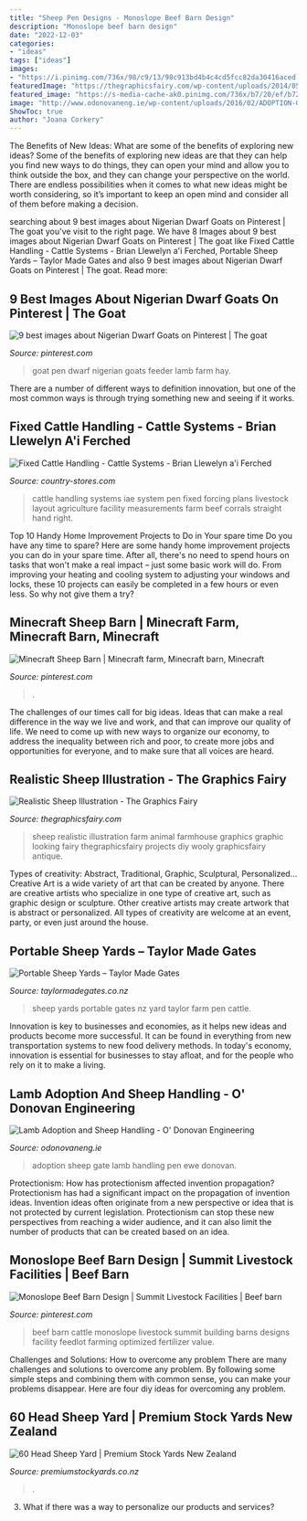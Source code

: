 ```yaml
---
title: "Sheep Pen Designs - Monoslope Beef Barn Design"
description: "Monoslope beef barn design"
date: "2022-12-03"
categories:
- "ideas"
tags: ["ideas"]
images:
- "https://i.pinimg.com/736x/98/c9/13/98c913bd4b4c4cd5fcc82da30416aced.jpg"
featuredImage: "https://thegraphicsfairy.com/wp-content/uploads/2014/05/Realistic-Sheep-Illustration-GraphicsFairy-1024x888.jpg"
featured_image: "https://s-media-cache-ak0.pinimg.com/736x/b7/20/ef/b720ef5473bc21e92e44f03a19dc6dd9--goat-ideas-lamb-pen-ideas.jpg"
image: "http://www.odonovaneng.ie/wp-content/uploads/2016/02/ADOPTION-GATE-FRONT.jpg"
ShowToc: true
author: "Joana Corkery"
---
```



The Benefits of New Ideas: What are some of the benefits of exploring new ideas?
Some of the benefits of exploring new ideas are that they can help you find new ways to do things, they can open your mind and allow you to think outside the box, and they can change your perspective on the world. There are endless possibilities when it comes to what new ideas might be worth considering, so it’s important to keep an open mind and consider all of them before making a decision.

	

		
searching about 9 best images about Nigerian Dwarf Goats on Pinterest | The goat you've visit to the right page. We have 8 Images about 9 best images about Nigerian Dwarf Goats on Pinterest | The goat like Fixed Cattle Handling - Cattle Systems - Brian Llewelyn a&#039;i Ferched, Portable Sheep Yards – Taylor Made Gates and also 9 best images about Nigerian Dwarf Goats on Pinterest | The goat. Read more:
		
    
## 9 Best Images About Nigerian Dwarf Goats On Pinterest | The Goat

<img loading=lazy src="https://s-media-cache-ak0.pinimg.com/736x/b7/20/ef/b720ef5473bc21e92e44f03a19dc6dd9--goat-ideas-lamb-pen-ideas.jpg" onerror="this.onerror=null;this.src='https://tse4.mm.bing.net/th?id=OIP.25bUonhlYXLQxsMcyX_PIAHaLG&amp;pid=15.1';" alt="9 best images about Nigerian Dwarf Goats on Pinterest | The goat">

_Source: pinterest.com_

>goat pen dwarf nigerian goats feeder lamb farm hay. 

	

There are a number of different ways to definition innovation, but one of the most common ways is through trying something new and seeing if it works.

    
## Fixed Cattle Handling - Cattle Systems - Brian Llewelyn A&#039;i Ferched

<img loading=lazy src="https://www.country-stores.com/wp-content/uploads/2019/01/right-hand-forcing-pen-straight-with-measurements-575x329.jpg" onerror="this.onerror=null;this.src='https://tse3.mm.bing.net/th?id=OIP.BAD6Lhx-VAJFegjuoZdsGAHaEP&amp;pid=15.1';" alt="Fixed Cattle Handling - Cattle Systems - Brian Llewelyn a&#039;i Ferched">

_Source: country-stores.com_

>cattle handling systems iae system pen fixed forcing plans livestock layout agriculture facility measurements farm beef corrals straight hand right. 

	

Top 10 Handy Home Improvement Projects to Do in Your spare time
Do you have any time to spare? Here are some handy home improvement projects you can do in your spare time. After all, there's no need to spend hours on tasks that won't make a real impact – just some basic work will do. From improving your heating and cooling system to adjusting your windows and locks, these 10 projects can easily be completed in a few hours or even less. So why not give them a try?

    
## Minecraft Sheep Barn | Minecraft Farm, Minecraft Barn, Minecraft

<img loading=lazy src="https://i.pinimg.com/736x/98/c9/13/98c913bd4b4c4cd5fcc82da30416aced.jpg" onerror="this.onerror=null;this.src='https://tse3.mm.bing.net/th?id=OIP.KH9u9U0vnVgE1w2Yy29MrgHaNb&amp;pid=15.1';" alt="Minecraft Sheep Barn | Minecraft farm, Minecraft barn, Minecraft">

_Source: pinterest.com_

>. 

	

The challenges of our times call for big ideas. Ideas that can make a real difference in the way we live and work, and that can improve our quality of life. We need to come up with new ways to organize our economy, to address the inequality between rich and poor, to create more jobs and opportunities for everyone, and to make sure that all voices are heard.

    
## Realistic Sheep Illustration - The Graphics Fairy

<img loading=lazy src="https://thegraphicsfairy.com/wp-content/uploads/2014/05/Realistic-Sheep-Illustration-GraphicsFairy-1024x888.jpg" onerror="this.onerror=null;this.src='https://tse4.mm.bing.net/th?id=OIP.joHAyAFwuj1C30YVm3pOBgHaGb&amp;pid=15.1';" alt="Realistic Sheep Illustration - The Graphics Fairy">

_Source: thegraphicsfairy.com_

>sheep realistic illustration farm animal farmhouse graphics graphic looking fairy thegraphicsfairy projects diy wooly graphicsfairy antique. 

	

Types of creativity: Abstract, Traditional, Graphic, Sculptural, Personalized...
Creative Art is a wide variety of art that can be created by anyone. There are creative artists who specialize in one type of creative art, such as graphic design or sculpture. Other creative artists may create artwork that is abstract or personalized. All types of creativity are welcome at an event, party, or even just around the house.

    
## Portable Sheep Yards – Taylor Made Gates

<img loading=lazy src="https://taylormadegates.co.nz/wp-content/uploads/Portable-Sheep-Yards-03.jpg" onerror="this.onerror=null;this.src='https://tse4.mm.bing.net/th?id=OIP.7FnY3wgigEpb5tALIp7t6AHaFj&amp;pid=15.1';" alt="Portable Sheep Yards – Taylor Made Gates">

_Source: taylormadegates.co.nz_

>sheep yards portable gates nz yard taylor farm pen cattle. 

	

Innovation is key to businesses and economies, as it helps new ideas and products become more successful. It can be found in everything from new transportation systems to new food delivery methods. In today's economy, innovation is essential for businesses to stay afloat, and for the people who rely on it to make a living.

    
## Lamb Adoption And Sheep Handling - O&#039; Donovan Engineering

<img loading=lazy src="http://www.odonovaneng.ie/wp-content/uploads/2016/02/ADOPTION-GATE-FRONT.jpg" onerror="this.onerror=null;this.src='https://tse2.mm.bing.net/th?id=OIP.Lo1oZ9I0wcZhcSLjwZehcQHaFi&amp;pid=15.1';" alt="Lamb Adoption and Sheep Handling - O&#039; Donovan Engineering">

_Source: odonovaneng.ie_

>adoption sheep gate lamb handling pen ewe donovan. 

	

Protectionism: How has protectionism affected invention propagation?
Protectionism has had a significant impact on the propagation of invention ideas. Invention ideas often originate from a new perspective or idea that is not protected by current legislation. Protectionism can stop these new perspectives from reaching a wider audience, and it can also limit the number of products that can be created based on an idea.

    
## Monoslope Beef Barn Design | Summit Livestock Facilities | Beef Barn

<img loading=lazy src="https://i.pinimg.com/originals/e8/2a/73/e82a732f7c4518014331d9ad6777f530.jpg" onerror="this.onerror=null;this.src='https://tse4.mm.bing.net/th?id=OIP.1s6vKtC9wT1yGK9_-jq6pgHaFF&amp;pid=15.1';" alt="Monoslope Beef Barn Design | Summit Livestock Facilities | Beef barn">

_Source: pinterest.com_

>beef barn cattle monoslope livestock summit building barns designs facility feedlot farming optimized fertilizer value. 

	

Challenges and Solutions: How to overcome any problem
There are many challenges and solutions to overcome any problem. By following some simple steps and combining them with common sense, you can make your problems disappear. Here are four diy ideas for overcoming any problem.

    
## 60 Head Sheep Yard | Premium Stock Yards New Zealand

<img loading=lazy src="https://premiumstockyards.co.nz/sites/default/files/styles/product/public/stock_yards/images/premium-stockyards-60-head-sheep-yard1.jpg?itok=Larjg3Mj" onerror="this.onerror=null;this.src='https://tse4.mm.bing.net/th?id=OIP.fPHORY4akEMvJzudEePQEwHaFj&amp;pid=15.1';" alt="60 Head Sheep Yard | Premium Stock Yards New Zealand">

_Source: premiumstockyards.co.nz_

>. 

	

3. What if there was a way to personalize our products and services?

